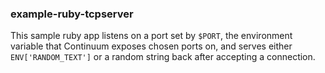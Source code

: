 ### example-ruby-tcpserver

This sample ruby app listens on a port set by `$PORT`, the environment variable that Continuum exposes chosen ports on, and serves either `ENV['RANDOM_TEXT']` or a random string back after accepting a connection.
